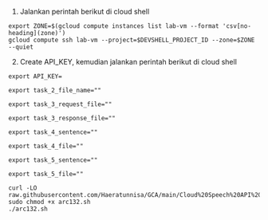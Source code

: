 1. Jalankan perintah berikut di cloud shell
```
export ZONE=$(gcloud compute instances list lab-vm --format 'csv[no-heading](zone)')
gcloud compute ssh lab-vm --project=$DEVSHELL_PROJECT_ID --zone=$ZONE --quiet
```
2. Create API_KEY, kemudian jalankan perintah berikut di cloud shell
```
export API_KEY=
```
```
export task_2_file_name=""
```
```
export task_3_request_file=""
```
```
export task_3_response_file=""
```
```
export task_4_sentence=""
```
```
export task_4_file=""
```
```
export task_5_sentence=""
```
```
export task_5_file=""
```
```
curl -LO raw.githubusercontent.com/Haeratunnisa/GCA/main/Cloud%20Speech%20API%203%20Ways%20Challenge%20Lab/arc132.sh
sudo chmod +x arc132.sh
./arc132.sh
